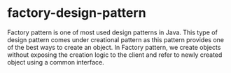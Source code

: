 # factory-design-pattern

Factory pattern is one of most used design patterns in Java. 
This type of design pattern comes under creational pattern as this pattern provides one of the best ways to create an object. 
In Factory pattern, we create objects without exposing the creation logic to the client and refer to newly created object using a common 
interface.
